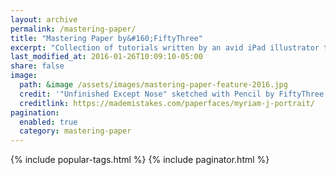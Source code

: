 ```yaml
---
layout: archive
permalink: /mastering-paper/
title: "Mastering Paper by&#160;FiftyThree"
excerpt: "Collection of tutorials written by an avid iPad illustrator to help you master [Paper by FiftyThree](http://www.fiftythree.com/paper)."
last_modified_at: 2016-01-26T10:09:10-05:00
share: false
image: 
  path: &image /assets/images/mastering-paper-feature-2016.jpg
  credit: '"Unfinished Except Nose" sketched with Pencil by FiftyThree'
  creditlink: https://mademistakes.com/paperfaces/myriam-j-portrait/
pagination: 
  enabled: true
  category: mastering-paper
---
```


{% include popular-tags.html %}
{% include paginator.html %}

